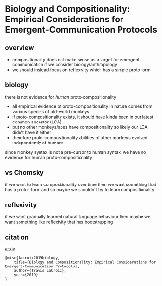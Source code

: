 # Biology and Compositionality: Empirical Considerations for Emergent-Communication Protocols

## overview

- compositionality does not make sense as a target for emergent communication if we consider biology/anthropology
- we should instead focus on reflexivity which has a simple proto form

## biology

there is not evidence for _human_ proto-compositionality
- all empirical evidence of proto-compositionality in nature comes from various species of old-world monkeys
- if proto-compositionality exists, it should have kinda been in our latest common ancestor (LCA)
- but no other monkeys/apes have compositionality so likely our LCA didn't have it either
- therefore proto-compositionality abilities of other monkeys evolved independently of humans

since monkey syntax is not a pre-cursor to human syntax, we have no evidence for human proto-compositionality

## vs Chomsky

if we want to learn compositionality over time then we want something that has a proto- form and so maybe we shouldn't try to learn compositionality

## reflexivity

if we want gradually learned natural language behaviour then maybe we want something like reflexivity that has bootstrapping

## citation

[arxiv](https://arxiv.org/pdf/1911.11668.pdf)

```
@misc{lacroix2019biology,
    title={Biology and Compositionality: Empirical Considerations for Emergent-Communication Protocols},
    author={Travis LaCroix},
    year={2019}
}
```